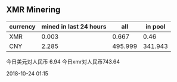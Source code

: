## XMR Minering

|currency|mined in last 24 hours|all|in pool|
|---|---|---|---|
|XMR|0.003|0.667|0.46|
|CNY|2.285|495.999|341.943|

今日美元对人民币 6.94	今日xmr对人民币743.64


2018-10-24 01:15